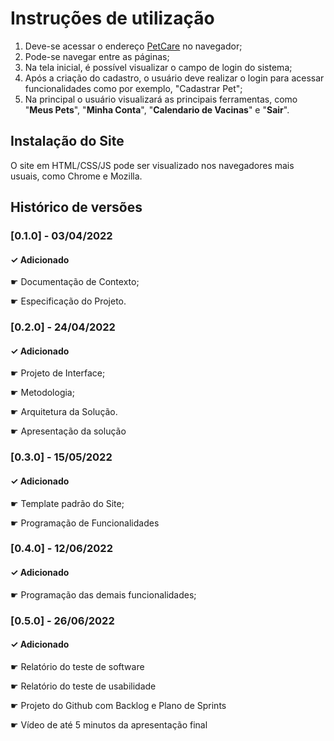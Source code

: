 # Instruções de utilização

1. Deve-se acessar o endereço [PetCare](https://petcare-deploy.herokuapp.com/) no navegador; 
2. Pode-se navegar entre as páginas; 
3. Na tela inicial, é possível visualizar o campo de login do sistema;
4. Após a criação do cadastro, o usuário deve realizar o login para acessar funcionalidades como por exemplo, "Cadastrar Pet"; 
5. Na principal o usuário visualizará as principais ferramentas, como "**Meus Pets**", "**Minha Conta**", "**Calendario de Vacinas**" e "**Sair**".

## Instalação do Site

O site em HTML/CSS/JS pode ser visualizado nos navegadores mais usuais, como Chrome e Mozilla.

## Histórico de versões

### [0.1.0] - 03/04/2022
#### ✓ Adicionado
☛ Documentação de Contexto;

☛ Especificação do Projeto.

### [0.2.0] - 24/04/2022
#### ✓ Adicionado
☛ Projeto de Interface;

☛ Metodologia;

☛ Arquitetura da Solução.

☛ Apresentação da solução

### [0.3.0] - 15/05/2022
#### ✓ Adicionado
☛ Template padrão do Site;

☛ Programação de Funcionalidades

### [0.4.0] - 12/06/2022
#### ✓ Adicionado
☛ Programação das demais funcionalidades;

### [0.5.0] - 26/06/2022
#### ✓ Adicionado
☛ Relatório do teste de software

☛ Relatório do teste de usabilidade

☛ Projeto do Github com Backlog e Plano de Sprints


☛ Vídeo de até 5 minutos da apresentação final